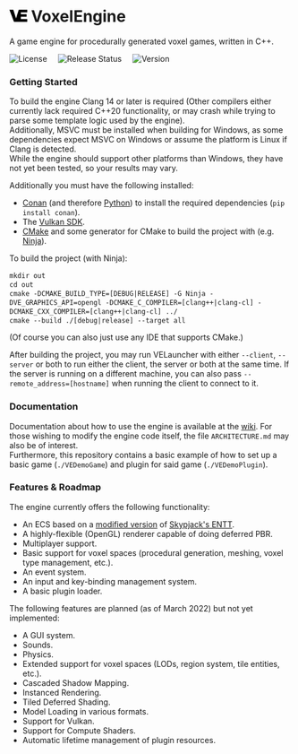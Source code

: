 # ![Logo](./out_dirs/assets/meta/logo_small.png) VoxelEngine
A game engine for procedurally generated voxel games, written in C++.

![License](https://img.shields.io/badge/License-CC--NC--SA%204.0-brightgreen) &nbsp; &nbsp;
![Release Status](https://img.shields.io/badge/Status-PreAlpha-brightgreen) &nbsp; &nbsp;
![Version](https://img.shields.io/github/v/release/ClawmanCat/VoxelEngine?color=brightgreen&include_prereleases&label=Version)


### Getting Started
To build the engine Clang 14 or later is required (Other compilers either currently lack required C++20 functionality, or may crash while trying to parse some template logic used by the engine).  
Additionally, MSVC must be installed when building for Windows, as some dependencies expect MSVC on Windows or assume the platform is Linux if Clang is detected.  
While the engine should support other platforms than Windows, they have not yet been tested, so your results may vary.


Additionally you must have the following installed:
- [Conan](https://conan.io/) (and therefore [Python](https://www.python.org/downloads/)) to install the required dependencies (`pip install conan`).
- The [Vulkan SDK](https://https://www.lunarg.com/vulkan-sdk/). 
- [CMake](https://cmake.org/download/) and some generator for CMake to build the project with (e.g. [Ninja](https://ninja-build.org/)).

To build the project (with Ninja):
```
mkdir out
cd out
cmake -DCMAKE_BUILD_TYPE=[DEBUG|RELEASE] -G Ninja -DVE_GRAPHICS_API=opengl -DCMAKE_C_COMPILER=[clang++|clang-cl] -DCMAKE_CXX_COMPILER=[clang++|clang-cl] ../
cmake --build ./[debug|release] --target all
```
(Of course you can also just use any IDE that supports CMake.)

After building the project, you may run VELauncher with either `--client`, `--server` or both to run either the client, the server or both at the same time. If the server is running on a different machine, you can also pass `--remote_address=[hostname]` when running the client to connect to it.

### Documentation
Documentation about how to use the engine is available at the [wiki](https://github.com/ClawmanCat/VoxelEngine/wiki). 
For those wishing to modify the engine code itself, the file `ARCHITECTURE.md` may also be of interest.  
Furthermore, this repository contains a basic example of how to set up a basic game (`./VEDemoGame`) and plugin for said game (`./VEDemoPlugin`).

### Features & Roadmap
The engine currently offers the following functionality:
- An ECS based on a [modified version](https://github.com/ClawmanCat/entt) of [Skypjack's ENTT](https://github.com/skypjack/entt).
- A highly-flexible (OpenGL) renderer capable of doing deferred PBR.
- Multiplayer support.
- Basic support for voxel spaces (procedural generation, meshing, voxel type management, etc.).
- An event system.
- An input and key-binding management system.
- A basic plugin loader.

The following features are planned (as of March 2022) but not yet implemented:
- A GUI system.
- Sounds.
- Physics.
- Extended support for voxel spaces (LODs, region system, tile entities, etc.).
- Cascaded Shadow Mapping.
- Instanced Rendering.
- Tiled Deferred Shading.
- Model Loading in various formats.
- Support for Vulkan.
- Support for Compute Shaders.
- Automatic lifetime management of plugin resources.